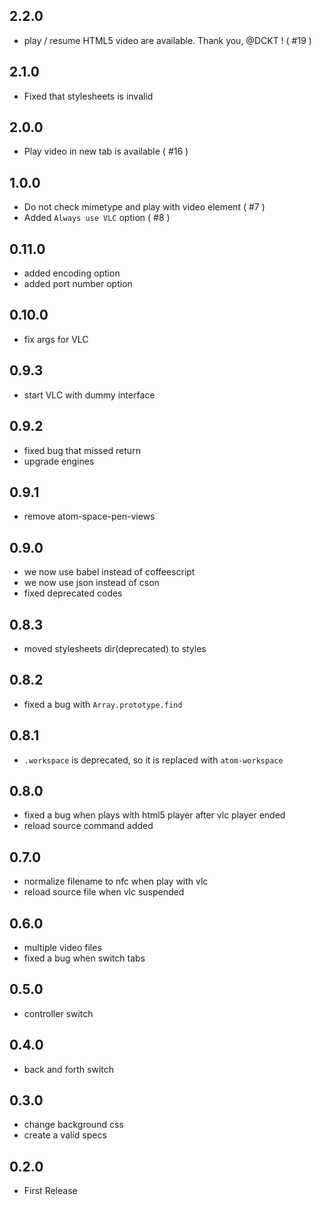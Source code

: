 ## 2.2.0

- play / resume HTML5 video are available. Thank you, @DCKT ! ( #19 )

## 2.1.0

- Fixed that stylesheets is invalid

## 2.0.0

- Play video in new tab is available ( #16 )

## 1.0.0

- Do not check mimetype and play with video element ( #7 )
- Added `Always use VLC` option ( #8 )

## 0.11.0

- added encoding option
- added port number option

## 0.10.0

- fix args for VLC

## 0.9.3

- start VLC with dummy interface

## 0.9.2

- fixed bug that missed return
- upgrade engines

## 0.9.1

- remove atom-space-pen-views

## 0.9.0

- we now use babel instead of coffeescript
- we now use json instead of cson
- fixed deprecated codes

## 0.8.3

- moved stylesheets dir(deprecated) to styles

## 0.8.2

- fixed a bug with `Array.prototype.find`

## 0.8.1

- `.workspace` is deprecated, so it is replaced with `atom-workspace`

## 0.8.0

- fixed a bug when plays with html5 player after vlc player ended
- reload source command added

## 0.7.0

- normalize filename to nfc when play with vlc
- reload source file when vlc suspended

## 0.6.0

- multiple video files
- fixed a bug when switch tabs

## 0.5.0

- controller switch

## 0.4.0

- back and forth switch

## 0.3.0

- change background css
- create a valid specs

## 0.2.0

- First Release
